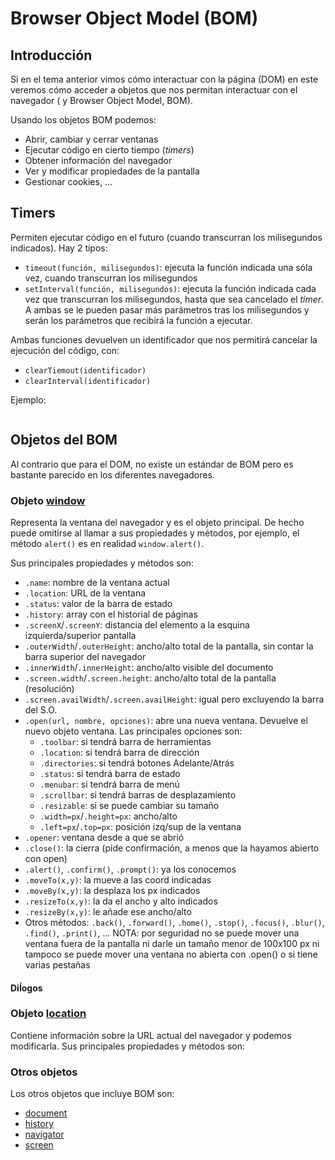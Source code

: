 # Browser Object Model (BOM)

## Introducción
Si en el tema anterior vimos cómo interactuar con la página (DOM) en este veremos cómo acceder a objetos que nos permitan interactuar con el navegador ( y Browser Object Model, BOM).

Usando los objetos BOM podemos:
* Abrir, cambiar y cerrar ventanas
* Ejecutar código en cierto tiempo (_timers_)
* Obtener información del navegador
* Ver y modificar propiedades de la pantalla
* Gestionar cookies, ...

## Timers
Permiten ejecutar código en el futuro (cuando transcurran los milisegundos indicados). Hay 2 tipos:
* `timeout(función, milisegundos)`: ejecuta la función indicada una sóla vez, cuando transcurran los milisegundos
* `setInterval(función, milisegundos)`: ejecuta la función indicada cada vez que transcurran los milisegundos, hasta que sea cancelado el _timer_. A ambas se le pueden pasar más parámetros tras los milisegundos y serán los parámetros que recibirá la función a ejecutar.

Ambas funciones devuelven un identificador que nos permitirá cancelar la ejecución del código, con:
* `clearTiemout(identificador)`
* `clearInterval(identificador)`

Ejemplo:
```javascript

```

## Objetos del BOM
Al contrario que para el DOM, no existe un estándar de BOM pero es bastante parecido en los diferentes navegadores. 

### Objeto [window](http://www.w3schools.com/jsref/obj_window.asp)
Representa la ventana del navegador y es el objeto principal. De hecho puede omitirse al llamar a sus propiedades y métodos, por ejemplo, el método `alert()` es en realidad `window.alert()`.

Sus principales propiedades y métodos son:
* `.name`: nombre de la ventana actual
* `.location`: URL de la ventana
* `.status`: valor de la barra de estado
* `.history`: array con el historial de páginas
* `.screenX`/`.screenY`: distancia del elemento a la esquina izquierda/superior pantalla
* `.outerWidth`/`.outerHeight`: ancho/alto total de la pantalla, sin contar la barra superior del navegador
* `.innerWidth`/`.innerHeight`: ancho/alto visible del documento
* `.screen.width`/`.screen.height`: ancho/alto total de la pantalla (resolución)
* `.screen.availWidth`/`.screen.availHeight`: igual pero excluyendo la barra del S.O.
* `.open(url, nombre, opciones)`: abre una nueva ventana. Devuelve el nuevo objeto ventana. Las principales opciones son:
    * `.toolbar`: si tendrá barra de herramientas
    * `.location`: si tendrá barra de dirección
    * `.directories`: si tendrá botones Adelante/Atrás
    * `.status`: si tendrá barra de estado
    * `.menubar`: si tendrá barra de menú
    * `.scrollbar`: si tendrá barras de desplazamiento
    * `.resizable`: si se puede cambiar su tamaño 
    * `.width=px`/`.height=px`: ancho/alto
    * `.left=px`/`.top=px`: posición izq/sup de la ventana
* `.opener`: ventana desde a que se abrió
* `.close()`: la cierra (pide confirmación, a menos que la hayamos abierto con open)
* `.alert()`, `.confirm()`, `.prompt()`: ya los conocemos
* `.moveTo(x,y)`: la mueve a las coord indicadas
* `.moveBy(x,y)`: la desplaza los px indicados
* `.resizeTo(x,y)`: la da el ancho y alto indicados
* `.resizeBy(x,y)`: le añade ese ancho/alto
* Otros métodos: `.back()`, `.forward()`, `.home()`, `.stop()`, `.focus()`, `.blur()`, `.find()`, `.print()`, …
NOTA: por seguridad no se puede mover una ventana fuera de la pantalla ni darle un tamaño menor de 100x100 px ni tampoco se puede mover una ventana no abierta con .open() o si tiene varias pestañas

#### Diĺogos

### Objeto [location](http://www.w3schools.com/jsref/obj_location.asp)
Contiene información sobre la URL actual del navegador y podemos modificarla. Sus principales propiedades y métodos son:

### Otros objetos
Los otros objetos que incluye BOM son:
* [document](http://www.w3schools.com/jsref/dom_obj_document.asp)
* [history](http://www.w3schools.com/jsref/obj_history.asp)
* [navigator](http://www.w3schools.com/jsref/obj_navigator.asp)
* [screen](http://www.w3schools.com/jsref/obj_screen.asp)


